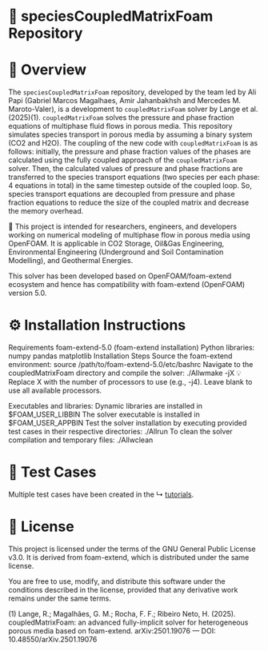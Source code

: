 # 📌 speciesCoupledMatrixFoam Repository

# 🚀 Overview
The `speciesCoupledMatrixFoam` repository, developed by the team led by Ali Papi (Gabriel Marcos Magalhaes, Amir Jahanbakhsh and Mercedes M. Maroto-Valer), is a development to `coupledMatrixFoam` solver by Lange et al. (2025)(1). `coupledMatrixFoam` solves the pressure and phase fraction equations of multiphase fluid flows in porous media. This repository simulates species transport in porous media by assuming a binary system (CO2 and H2O).
The coupling of the new code with `coupledMatrixFoam` is as follows: initially, the pressure and phase fraction values of the phases are calculated using the fully coupled approach of the `coupledMatrixFoam` solver. Then, the calculated values of pressure and phase fractions are transferred to the species transport equations (two species per each phase: 4 equations in total) in the same timestep outside of the coupled loop. So, species transport equations are decoupled from pressure and phase fraction equations to reduce the size of the coupled matrix and decrease the memory overhead. 

🔬 This project is intended for researchers, engineers, and developers working on numerical modeling of multiphase flow in porous media using OpenFOAM. It is applicable in CO2 Storage, Oil&Gas Engineering, Environmental Engineering (Underground and Soil Contamination Modelling), and Geothermal Energies.

This solver has been developed based on OpenFOAM/foam-extend ecosystem and hence has compatibility with foam-extend (OpenFOAM) version 5.0.

# ⚙️ Installation Instructions
Requirements
foam-extend-5.0 (foam-extend installation)
Python libraries:
numpy
pandas
matplotlib
Installation Steps
Source the foam-extend environment:
source /path/to/foam-extend-5.0/etc/bashrc
Navigate to the coupledMatrixFoam directory and compile the solver:
./Allwmake -jX
💡 Replace X with the number of processors to use (e.g., -j4). Leave blank to use all available processors.

Executables and libraries:
Dynamic libraries are installed in $FOAM_USER_LIBBIN
The solver executable is installed in $FOAM_USER_APPBIN
Test the solver installation by executing provided test cases in their respective directories:
./Allrun
To clean the solver compilation and temporary files:
./Allwclean


# 🧪 Test Cases
Multiple test cases have been created in the ↳ [tutorials](tutorials).

# 📄 License
This project is licensed under the terms of the GNU General Public License v3.0. It is derived from foam-extend, which is distributed under the same license.

You are free to use, modify, and distribute this software under the conditions described in the license, provided that any derivative work remains under the same terms.



(1) Lange, R.; Magalhães, G. M.; Rocha, F. F.; Ribeiro Neto, H. (2025). coupledMatrixFoam: an advanced fully-implicit solver for heterogeneous porous media based on foam-extend. arXiv:2501.19076 — DOI: 10.48550/arXiv.2501.19076
